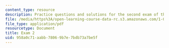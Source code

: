```yaml
---
content_type: resource
description: Practice questions and solutions for the second exam of the course.
file: /media/https%3A/open-learning-course-data-rc.s3.amazonaws.com/1-020-ecology-ii-engineering-for-sustainability-spring-2008/958a0c71aabb78069b7e7bdb73a7be5f_practice2.pdf
file_type: application/pdf
resourcetype: Document
title: Exam 2
uid: 958a0c71-aabb-7806-9b7e-7bdb73a7be5f
---
```

